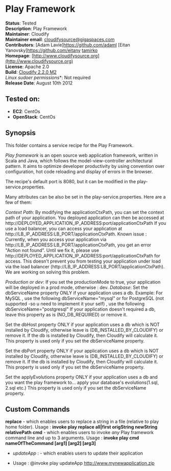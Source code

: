 # Play Framework 

**Status**: Tested  
**Description**:  Play Framework   
**Maintainer**:       Cloudify  
**Maintainer email**: cloudifysource@gigaspaces.com  
**Contributors**:  [Adam Lavie]https://github.com/adaml  [Eitan Yanovsky]https://github.com/eitany [tamirko](https://github.com/tamirko)  
**Homepage**:   [http://www.cloudifysource.org](http://www.cloudifysource.org)  
**License**:      Apache 2.0   
**Build**:  [Cloudify 2.2.0 M2](http://repository.cloudifysource.org/org/cloudifysource/2.2.0/gigaspaces-cloudify-2.2.0-m2-b2491.zip)   
**Linux* sudoer permissions**:	Not required    
**Release Date**: August 10th 2012  


Tested on:
--------

* <strong>EC2</strong>: CentOs 
* <strong>OpenStack</strong>: CentOs 


Synopsis
--------

This folder contains a service recipe for the Play Framework.

*Play framework* is an open source web application framework, written in Scala and Java, which follows the model-view-controller architectural pattern. 
It aims to optimize developer productivity by using convention over configuration, hot code reloading and display of errors in the browser.

The recipe's default port is 8080, but it can be modified in the play-service.properties.


Many attributes can be also be set in the play-service.properties.
Here are a few of them:

*Context Path*: By modifying the applicationCtxPath, you can set the context path of your application.
You deployed application can then be accessed at http://DEPLOYED_APPLICATION_IP_ADDRESS:port/applicationCtxPath 
If you use a load balancer, you can access your application at http://LB_IP_ADDRESS:LB_PORT/applicationCtxPath.
Known issue : Currently, when you access your application via http://LB_IP_ADDRESS:LB_PORT/applicationCtxPath, you get an error "Action not found". Until we fix it, please use http://DEPLOYED_APPLICATION_IP_ADDRESS:port/applicationCtxPath for access. 
This doesn't prevent you from testing your application under load via the load balancer (http://LB_IP_ADDRESS:LB_PORT/applicationCtxPath).
We are working on solving this problem.

*Production or dev*: If you set the productionMode to true, your application will be deployed in a prod mode, otherwise : dev. 
*Database*: 
Set the dbServiceName property ONLY if your application uses a db.
   Example:
     For MySQL , use the following
    dbServiceName="mysql"
	 or for PostgreSQL (not supported -so u need to implement it your self) , use the following
    dbServiceName="postgresql"
   If your application doesn't required a db, leave this property as is (NO_DB_REQUIRED) or remove it.

Set the dbHost property ONLY if your application uses a db which is NOT installed by Cloudify, 
   otherwise leave is (DB_INSTALLED_BY_CLOUDIFY) or remove it.
   If the db is installed by Cloudify, then Cloudify will calculate it.
   This property is used only if you set the dbServiceName property.

Set the dbPort property ONLY if your application uses a db which is NOT installed by Cloudify, 
   otherwise leave is (DB_INSTALLED_BY_CLOUDIFY) or remove it.
   If the db is installed by Cloudify, then Cloudify will calculate it.
   This property is used only if you set the dbServiceName property.

Set the applyEvolutions property ONLY if your application uses a db and you want the play framework to... apply your database's evolutions(1.sql, 2.sql etc.)
   This property is used only if you set the dbServiceName property.




## Custom Commands 

**replace** - which enables users to replace a string in a file (relative to play home folder).
Usage : <strong>invoke play replace all|first origString newString relativePath</strong> 
**cmd** - which enables users to invoke *any* Play framework command line and up to 3 arguments. 
Usage : <strong>invoke play cmd nameOfTheCommand [arg1] [arg2] [arg3]</strong> 
* *updateApp* : - which enables users to update their application
 - Usage : @invoke play updateApp http://www.mynewapplication.zip</strong> 


	